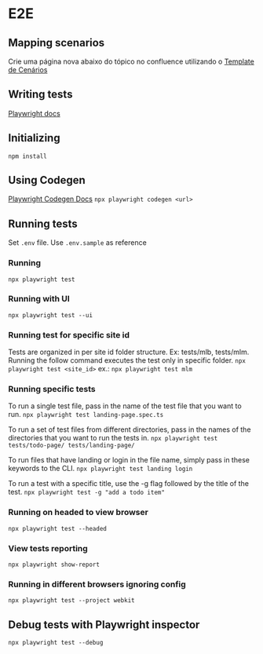 # E2E

## Mapping scenarios

Crie uma página nova abaixo do tópico no confluence utilizando o [Template de Cenários](https://mercadolibre.atlassian.net/wiki/spaces/PLU/pages/2493286807/Template+de+cen+rios+E2E)

## Writing tests
[Playwright docs](https://playwright.dev/docs/writing-tests)

## Initializing
`npm install`

## Using Codegen
[Playwright Codegen Docs](https://playwright.dev/docs/codegen-intro)
```npx playwright codegen <url>```

## Running tests
Set `.env` file.
Use `.env.sample` as reference

### Running
```npx playwright test```

### Running with UI
```npx playwright test --ui```

### Running test for specific site id
Tests are organized in per site id folder structure. Ex: tests/mlb, tests/mlm.
Running the follow command executes the test only in specific folder.
`npx playwright test <site_id>`
ex.:
`npx playwright test mlm`

### Running specific tests
To run a single test file, pass in the name of the test file that you want to run.
```npx playwright test landing-page.spec.ts```

To run a set of test files from different directories, pass in the names of the directories that you want to run the tests in.
```npx playwright test tests/todo-page/ tests/landing-page/```

To run files that have landing or login in the file name, simply pass in these keywords to the CLI.
```npx playwright test landing login```

To run a test with a specific title, use the -g flag followed by the title of the test.
```npx playwright test -g "add a todo item"```

### Running on headed to view browser
```npx playwright test --headed```

### View tests reporting
```npx playwright show-report```

### Running in different browsers ignoring config
```npx playwright test --project webkit```

## Debug tests with Playwright inspector
```npx playwright test --debug```
